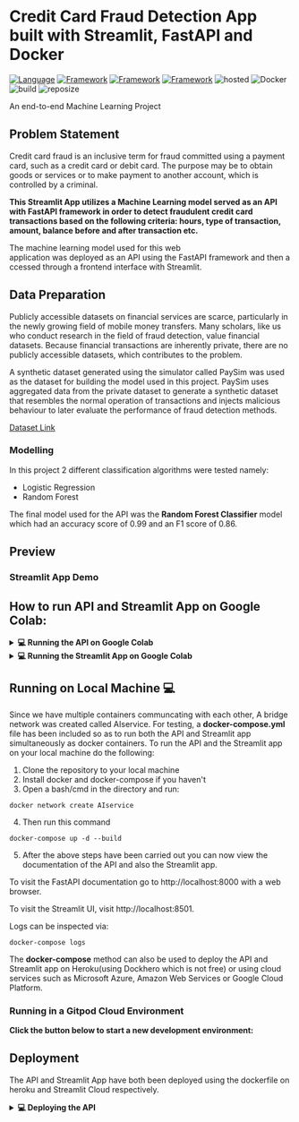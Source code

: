 # Credit Card Fraud Detection App built with Streamlit, FastAPI and Docker

[![Language](https://img.shields.io/badge/Python-darkblue.svg?style=flat&logo=python&logoColor=white)](https://www.python.org)
[![Framework](https://img.shields.io/badge/sklearn-darkorange.svg?style=flat&logo=scikit-learn&logoColor=white)](http://www.pytorch.org/news.html)
[![Framework](https://img.shields.io/badge/FastAPI-darkgreen.svg?style=flat&logo=fastapi&logoColor=white)](https://lung-cancer-api.herokuapp.com/docs)
[![Framework](https://img.shields.io/badge/Streamlit-red.svg?style=flat&logo=streamlit&logoColor=white)](https://share.streamlit.io/nneji123/lung-cancer-prediction/main)
![hosted](https://img.shields.io/badge/Heroku-430098?style=flat&logo=heroku&logoColor=white)
![Docker](https://img.shields.io/badge/Docker-blue?style=flat&logo=docker&logoColor=white)
![build](https://img.shields.io/badge/build-passing-brightgreen.svg?style=flat)
![reposize](https://img.shields.io/github/repo-size/agusabdulrahman/Credit-Card-Fraud-Detection)

An end-to-end Machine Learning Project

## Problem Statement

Credit card fraud is an inclusive term for fraud committed using a payment card, such as a credit card or debit card. The purpose may be to obtain goods or services or to make payment to another account, which is controlled by a criminal.

**This Streamlit App utilizes a Machine Learning model served as an API with FastAPI framework in order to detect fraudulent credit card transactions based on the following criteria: hours, type of transaction, amount, balance before and after transaction etc.**

The machine learning model used for this web application was deployed as an API using the FastAPI framework and then accessed through a frontend interface with Streamlit.

## Data Preparation

Publicly accessible datasets on financial services are scarce, particularly in the newly growing field of mobile money transfers. Many scholars, like us who conduct research in the field of fraud detection, value financial datasets. Because financial transactions are inherently private, there are no publicly accessible datasets, which contributes to the problem.

A synthetic dataset generated using the simulator called PaySim was used as the dataset for building the model used in this project. PaySim uses aggregated data from the private dataset to generate a synthetic dataset that resembles the normal operation of transactions and injects malicious behaviour to later evaluate the performance of fraud detection methods.

[Dataset Link](https://www.kaggle.com/datasets/ealaxi/paysim1v)

### Modelling

In this project 2 different classification algorithms were tested namely:

- Logistic Regression
- Random Forest

The final model used for the API was the **Random Forest Classifier** model which had an accuracy score of 0.99 and an F1 score of 0.86.

## Preview

### Streamlit App Demo

## How to run API and Streamlit App on Google Colab:

<details> 
  <summary><b>💻 Running the API on Google Colab</b></summary>

To run a demo or carry out testing with the API it's best to do that with Google Colab. To run/test the API on Google Colab do the following:

1. Clone the repository to your Google Colab Instance.

```
!git clone  https://github.com/agusabdulrahman/Credit-Card-Fraud-Detection.git
```

2. Install the requirements by running the following codes:

```
%%writefile requirements.txt
colabcode
fastapi
uvicorn
pyngrok
```

```
!pip install -r requirements.txt
```

3. Change the working directory:

```
!cd /content/Credit-Card-Fraud-Detection
```

4. Install Ngrok to your Google Colab Instance:

```
!wget https://bin.equinox.io/c/bNyj1mQVY4c/ngrok-v3-stable-linux-amd64.tgz
!tar -xvzf ngrok-v3-stable-linux-amd64.tgz
!ngrok authtoken your_token
```

Replace "your_token" with your token which is available on [Ngrok](https://dashboard.ngrok.com/get-started/your-authtoken)

5. Copy the contents of the **app.py** file to an empty cell and then run the cell.
6. Instantiate ColabCode and run the FastAPI app by running the following code in a new cell:

```
from colabcode import ColabCode
cc = ColabCode(port=18000, code=False)
cc.run_app(app=app)
```

You should now be able to view the API by clicking on the generated link.

</details>

<details> 
  <summary><b>💻 Running the Streamlit App on Google Colab</b></summary>

The Streamlit App can also be viewed using Google Colab by doing the following:

1. Copy the contents of "streamlit_app.py" to an empty cell and at the top of cell write the following code and run the cell.

```
%%writefile streamlit_app.py
contents
```

2. Install the requirements by running the following codes in different cells:

```
%%writefile requirements.txt
numpy==1.21.6
requests==2.23.0
streamlit==1.10.0
pyngrok
```

```
!pip install -r requirements.txt
```

3. Run the following code in your instance:

```
from pyngrok import ngrok
public_url = ngrok.connect(port='8501')
public_url
```

4. You can then view the streamlit app on your Google Colab instance by running:

```
!streamlit run /content/streamlit_app.py & npx localtunnel --port 8501
```

</details>

## Running on Local Machine :computer:

Since we have multiple containers communcating with each other, A bridge network was created called AIservice. For testing, a **docker-compose.yml** file has been included so as to run both the API and Streamlit app simultaneously as docker containers. To run the API and the Streamlit app on your local machine do the following:

1. Clone the repository to your local machine
2. Install docker and docker-compose if you haven't
3. Open a bash/cmd in the directory and run:

```
docker network create AIservice
```

4. Then run this command

```docker
docker-compose up -d --build
```

5. After the above steps have been carried out you can now view the documentation of the API and also the Streamlit app.

To visit the FastAPI documentation go to http://localhost:8000 with a web browser.

To visit the Streamlit UI, visit http://localhost:8501.

Logs can be inspected via:

```
docker-compose logs
```

The **docker-compose** method can also be used to deploy the API and Streamlit app on Heroku(using Dockhero which is not free) or using cloud services such as Microsoft Azure, Amazon Web Services or Google Cloud Platform.

### Running in a Gitpod Cloud Environment

**Click the button below to start a new development environment:**

## Deployment

The API and Streamlit App have both been deployed using the dockerfile on heroku and Streamlit Cloud respectively.

<details> 
  <summary><b>💻 Deploying the API</b></summary>
Assuming you have git and heroku cli installed just carry out the following steps:

<details> 
  <summary><b>💻 Deploying the Streamlit App to Streamlit Cloud</b></summary>
 
The Streamlit App was deployed using the streamlit cloud and accesses the API deployed on Heroku. To deploy the app using streamlit cloud share do the following:
1. Fork this repository to your Github account.
2. Create a Streamlit Account and then navigate to https://streamlit.io/cloud
3. Create a new app and then choose the repository you cloned and the **"streamlit_app.py"** and then click deploy.

After the app has been built on the cloud you should then be able to view your app right away!

</details>
